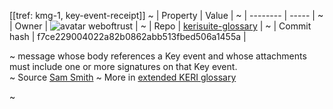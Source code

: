 [[tref: kmg-1, key-event-receipt]]
~ | Property | Value |
~ | -------- | ----- |
~ | Owner | ![avatar](https://avatars.githubusercontent.com/u/82824804?v=4) weboftrust |
~ | Repo | [kerisuite-glossary](https://github.com/weboftrust/kerisuite-glossary) |
~ | Commit hash | f7ce229004022a82b0862abb513fbed506a1455a |

~ message whose body references a Key event and whose attachments must include one or more signatures on that Key event.   
~ Source [Sam Smith](https://github.com/WebOfTrust/ietf-keri/blob/main/draft-ssmith-keri.md#basic-terminology)
~ More in <a href="https://weboftrust.github.io/WOT-terms/docs/glossary/key-event-receipt">extended KERI glossary</a>

~ <span style="display: none;">End of included external content. Add your optional custom content below.</span>
